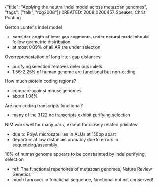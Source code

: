 {"title": "Applying the neutral indel model across metazoan genomes", "tags": ["talk", "rcg2008"]}
CREATED: 200810200457
Speaker: Chris Ponting

Gerton Lunter's indel model
* consider length of inter-gap segments, under netural model should follow geometric distribution
* at most 0.09% of all AR are under selection

Overrepresentation of long inter-gap distances
* purifying selection removes delerious indels
* 1.56-2.25% of human genome are functional but non-coding

How much protein coding regions?
* compare against mouse genomes
* about 1.06%

Are non coding transcripts functional?
* many of the 3122 nc transcripts exhibit purifying selection

NIM work well for many paris, except for closely related primates
* due to PolyA microsatellites in ALUs at 150bp apart
* departure at low distances probably due to errors in sequencing/assembly

10% of human genome appears to be constrainted by indel purifying selection
* ref: The functional repertoires of metazoan genomes, Nature Review Genetics
* much turn over in functional sequence, functional but not conserved!

